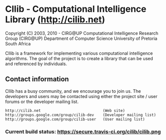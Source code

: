 # CIlib - Computational Intelligence Library (http://cilib.net)

Copyright (C) 2003,  2010 - CIRG@UP
Computational Intelligence Research Group (CIRG@UP)
Department of Computer Science
University of Pretoria
South Africa

CIlib is a framework for implementing various computational intelligence
algorithms. The goal of the project is to create a library that can be used
and referenced by individuals.

## Contact information

CIlib has a busy community, and we encourage you to join us. The developers and
users may be contacted using either the project site / user forums or the
developer mailing list.

    http://cilib.net                            (Web site)
    http://groups.google.com/group/cilib-dev    (Developer mailing list)
    http://groups.google.com/group/cilib-user   (User mailing list)

### Current build status: https://secure.travis-ci.org/cilib/cilib.png
